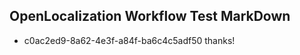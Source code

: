 ## OpenLocalization Workflow Test MarkDown
* c0ac2ed9-8a62-4e3f-a84f-ba6c4c5adf50 thanks!

<!--HONumber=Dec16_HO1-->



